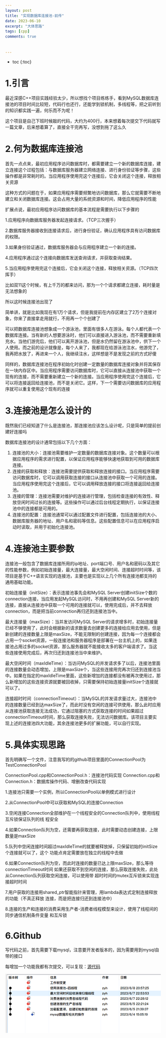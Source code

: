 ```yaml
---
layout: post
title: "实现数据库连接池-前传"
date: 2023-06-10
excerpt: "大体思路"
tags: [cpp]
comments: true


---
```




* toc {:toc}



# 1.引言

最近深感C++项目实践经验太少，所以想找个项目练练手，看到MySQL数据库连接池的项目时间比较短，代码行也还行，还能学到锁机制，多线程等，把之前听到的知识都实践一遍，何乐而不为呢！

这个项目是自己下班时候敲的代码，大约为400行，本来想着每次提交下代码就写一篇文章，后来想着算了，直接全干完再写，没想到拖了这么久

# 2.何为数据库连接池

首先一点点来，最初应用程序访问数据库时，都需要建立一个新的数据库连接，建立连接这个过程包括：与数据库服务器建立网络连接、进行身份验证等步骤，这些操作都是非常耗时的。当应用程序使用完这个连接后，它会关闭这个连接，释放相关资源

这种方式的问题在于，如果应用程序需要频繁地访问数据库，那么它就需要不断地建立和关闭数据库连接。这会占用大量的系统资源和时间，降低应用程序的性能

扩展点说，最初应用程序访问数据库的基本流程是需要执行以下步骤的

1.应用程序向数据库服务器发起连接请求。（TCP三次握手）

2.数据库服务器接收到连接请求后，进行身份验证，确认应用程序具有访问数据库的权限。

3.如果身份验证通过，数据库服务器会与应用程序建立一个新的连接。

4.应用程序通过这个连接向数据库发送查询请求，并获取查询结果。

5.当应用程序使用完这个连接后，它会关闭这个连接，释放相关资源。（TCP四次挥手）

比如双11这个时候，有上千万的都来访问，那为一个个请求都建立连接，耗时量是无法想象的

所以这时候连接池出现了

简单讲，就是比如我现在有1万个请求，但是我提前在内存区建立了2万个连接对象，你来了直接拿走用就行，不用再一个个创建了

可以把数据库连接池想象成一个游泳池，里面有很多人在游泳。每个人都代表一个数据库连接。当有新的人想要游泳时，他们可以直接进入游泳池，而不需要重新填充水。当他们游完后，他们可以离开游泳池，但是水仍然留在游泳池中，供下一个人使用。而之前的设计就像是，每个人来了，我都现在给游泳池注水，他游完了，我再把水放了，再进来一个人，我继续注水，这样想是不是发现之前的方式好傻

同样的，数据库连接池在程序初始化时创建一定数量的数据库连接对象并将其保存在一块内存区中。当应用程序需要访问数据库时，它可以直接从连接池中获取一个现有的连接，而不需要重新建立一个新的连接。当应用程序使用完这个连接后，它可以将连接返回给连接池，而不是关闭它。这样，下一个需要访问数据库的应用程序就可以重复使用这个现有的连接

# 3.连接池是怎么设计的

既然我们已经知道了什么是连接池，那连接池应该怎么设计呢，只是简单的提前创建好连接吗

数据库连接池的设计通常包括以下几个方面：

1. 连接池的大小：连接池需要维护一定数量的数据库连接对象。这个数量可以根据应用程序的需求进行配置，以保证应用程序能够快速地获取到可用的数据库连接。
2. 连接的获取和释放：连接池需要提供获取和释放连接的接口。当应用程序需要访问数据库时，它可以调用获取连接的接口从连接池中获取一个可用的连接。当应用程序使用完这个连接后，它可以调用释放连接的接口将连接返回给连接池。
3. 连接的管理：连接池需要对维护的连接进行管理，包括检查连接的有效性、释放空闲时间过长的连接等。这些操作可以通过后台线程定期执行，以保证连接池中的连接都是可用的。
4. 连接池的配置：连接池通常可以通过配置文件进行配置，包括连接池的大小、数据库服务器的地址、用户名和密码等信息。这些配置信息可以在应用程序启动时读取，并用于初始化连接池。

# 4.连接池主要参数

连接池一般包含了数据库连接所用的ip地址、port端口号、用户名和密码以及其它的性能参数，例如初始连接量，最大连接量，最大空闲时间、连接超时时间等，该项目是基于C++语言实现的连接池，主要也是实现以上几个所有连接池都支持的通用基础功能。

初始连接量（initSize）：表示连接池事先会和MySQL Server创建initSize个数的connection连接，当应用发起MySQL访问时，不用再创建和MySQL Server新的连接，直接从连接池中获取一个可用的连接就可以，使用完成后，并不去释放connection，而是把当前connection再归还到连接池当中。

最大连接量（maxSize）：当并发访问MySQL Server的请求增多时，初始连接量已经不够使用了，此时会根据新的请求数量去创建更多的连接给应用去使用，但是新创建的连接数量上限是maxSize，不能无限制的创建连接，因为每一个连接都会占用一个socket资源，一般连接池和服务器程序是部署在一台主机上的，如果连接池占用过多的socket资源，那么服务器就不能接收太多的客户端请求了。当这些连接使用完成后，再次归还到连接池当中来维护。

最大空闲时间（maxIdleTime）：当访问MySQL的并发请求多了以后，连接池里面的连接数量会动态增加，上限是maxSize个，当这些连接用完再次归还到连接池当中。如果在指定的maxIdleTime里面，这些新增加的连接都没有被再次使用过，那么新增加的这些连接资源就要被回收掉，只需要保持初始连接量initSize个连接就可以了。

连接超时时间（connectionTimeout）：当MySQL的并发请求量过大，连接池中的连接数量已经到达maxSize了，而此时没有空闲的连接可供使用，那么此时应用从连接池获取连接无法成功，它通过阻塞的方式获取连接的时间如果超过connectionTimeout时间，那么获取连接失败，无法访问数据库。该项目主要实现上述的连接池四大功能，其余连接池更多的扩展功能，可以自行实现。

# 5.具体实现思路

首先明确写一个文件，注意我写的的github项目里面的ConnectionPool为TestConnectionPool

ConnectionPool.cpp和ConnectionPool.h：连接池代码实现
Connection.cpp和Connection.h：数据库操作代码、增删改查代码实现

1.连接池只需要一个实例，所以ConnectionPool以单例模式进行设计

2.从ConnectionPool中可以获取和MySQL的连接Connection

3.空闲连接Connection全部维护在一个线程安全的Connection队列中，使用线程互斥锁保证队列的线
程安全

4.如果Connection队列为空，还需要再获取连接，此时需要动态创建连接，上限数量是maxSize

5.队列中空闲连接时间超过maxIdleTime的就要被释放掉，只保留初始的initSize个连接就可以了，这个
功能点肯定需要放在独立的线程中去做

6.如果Connection队列为空，而此时连接的数量已达上限maxSize，那么等待connectionTimeout时间
如果还获取不到空闲的连接，那么获取连接失败，此处从Connection队列获取空闲连接，可以使用带
超时时间的mutex互斥锁来实现连接超时时间

7.用户获取的连接用shared_ptr智能指针来管理，用lambda表达式定制连接释放的功能（不真正释放
连接，而是把连接归还到连接池中）

8.连接的生产和连接的消费采用生产者-消费者线程模型来设计，使用了线程间的同步通信机制条件变量
和互斥锁

# 6.Github

写代码之前，首先需要下载mysql，注意要开发者版本的，因为需要用到mysql自带的接口



每增加一个功能我都有次提交，可以复现：[源代码](https://github.com/qingfenglan/TestConnectionPool)

![image-20230610214613437](../images/image-20230610214613437.png)
